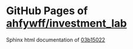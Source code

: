 GitHub Pages of [ahfywff/investment_lab](https://github.com/ahfywff/investment_lab.git)
===
Sphinx html documentation of [03b15022](https://github.com/ahfywff/investment_lab/tree/03b15022f06601286fa5c68e3325d3def7f3801e)
